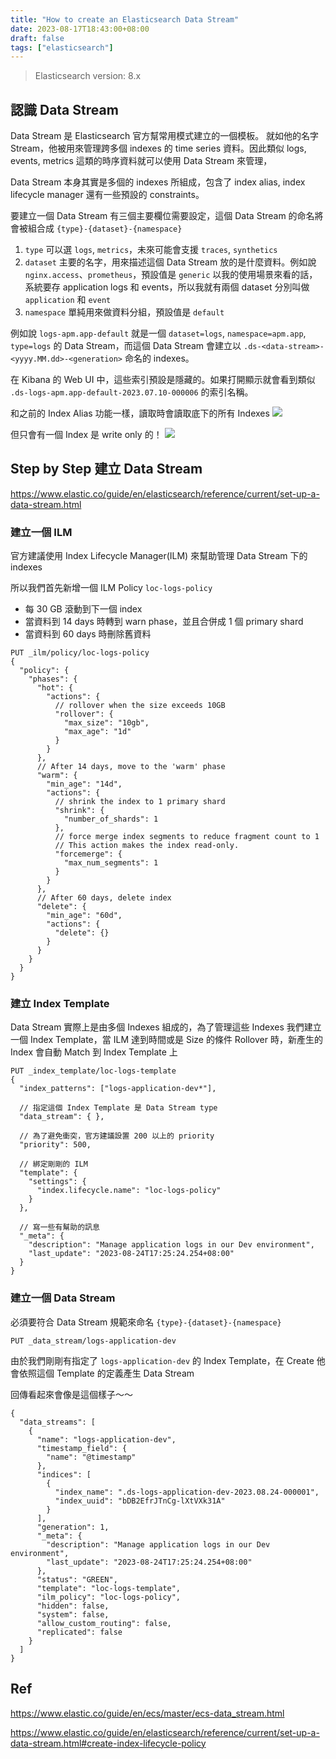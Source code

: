 ```yaml
---
title: "How to create an Elasticsearch Data Stream"
date: 2023-08-17T18:43:00+08:00
draft: false
tags: ["elasticsearch"]
---
```


> Elasticsearch version: 8.x

## 認識 Data Stream
Data Stream 是 Elasticsearch 官方幫常用模式建立的一個模板。
就如他的名字 Stream，他被用來管理跨多個 indexes 的 time series 資料。因此類似 logs, events, metrics 這類的時序資料就可以使用 Data Stream 來管理，

Data Stream 本身其實是多個的 indexes 所組成，包含了 index alias, index lifecycle manager 還有一些預設的 constraints。

要建立一個 Data Stream 有三個主要欄位需要設定，這個 Data Stream 的命名將會被組合成 `{type}-{dataset}-{namespace}`

1. `type`
    可以選 `logs`, `metrics`，未來可能會支援 `traces`, `synthetics`
2. `dataset`
    主要的名字，用來描述這個 Data Stream 放的是什麼資料。例如說 `nginx.access`、`prometheus`，預設值是 `generic`
    以我的使用場景來看的話，系統要存 application logs 和 events，所以我就有兩個 dataset 分別叫做 `application` 和 `event`
3. `namespace`
    單純用來做資料分組，預設值是 `default`

例如說 `logs-apm.app-default` 就是一個 `dataset=logs`, `namespace=apm.app`, `type=logs` 的 Data Stream，而這個 Data Stream 會建立以 `.ds-<data-stream>-<yyyy.MM.dd>-<generation>` 命名的 indexes。

在 Kibana 的 Web UI 中，這些索引預設是隱藏的。如果打開顯示就會看到類似 `.ds-logs-apm.app-default-2023.07.10-000006` 的索引名稱。

和之前的 Index Alias 功能一樣，讀取時會讀取底下的所有 Indexes
![](https://i.imgur.com/Zo4947Q.png)

但只會有一個 Index 是 write only 的！
![](https://i.imgur.com/wYpAe4H.png)

## Step by Step 建立 Data Stream
https://www.elastic.co/guide/en/elasticsearch/reference/current/set-up-a-data-stream.html

### 建立一個 ILM

官方建議使用 Index Lifecycle Manager(ILM) 來幫助管理 Data Stream 下的 indexes

所以我們首先新增一個 ILM Policy `loc-logs-policy`
- 每 30 GB 滾動到下一個 index
- 當資料到 14 days 時轉到 warn phase，並且合併成 1 個 primary shard
- 當資料到 60 days 時刪除舊資料

```
PUT _ilm/policy/loc-logs-policy
{
  "policy": {
    "phases": {
      "hot": {
        "actions": {
          // rollover when the size exceeds 10GB
          "rollover": {
            "max_size": "10gb",
            "max_age": "1d"
          }
        }
      },
      // After 14 days, move to the 'warm' phase
      "warm": {
        "min_age": "14d",
        "actions": {
          // shrink the index to 1 primary shard
          "shrink": {
            "number_of_shards": 1
          },
          // force merge index segments to reduce fragment count to 1
          // This action makes the index read-only.
          "forcemerge": {
            "max_num_segments": 1
          }
        }
      },
      // After 60 days, delete index
      "delete": {
        "min_age": "60d",
        "actions": {
          "delete": {}
        }
      }
    }
  }
}
```

### 建立 Index Template

Data Stream 實際上是由多個 Indexes 組成的，為了管理這些 Indexes 我們建立一個 Index Template，當 ILM 達到時間或是 Size 的條件 Rollover 時，新產生的 Index 會自動 Match 到 Index Template 上

```
PUT _index_template/loc-logs-template
{
  "index_patterns": ["logs-application-dev*"],

  // 指定這個 Index Template 是 Data Stream type
  "data_stream": { },

  // 為了避免衝突，官方建議設置 200 以上的 priority
  "priority": 500,

  // 綁定剛剛的 ILM
  "template": {
    "settings": {
      "index.lifecycle.name": "loc-logs-policy"
    }
  },

  // 寫一些有幫助的訊息
  "_meta": {
    "description": "Manage application logs in our Dev environment",
    "last_update": "2023-08-24T17:25:24.254+08:00"
  }
}
```

### 建立一個 Data Stream

必須要符合 Data Stream 規範來命名 `{type}-{dataset}-{namespace}`

```
PUT _data_stream/logs-application-dev
```

由於我們剛剛有指定了 `logs-application-dev` 的 Index Template，在 Create 他會依照這個 Template 的定義產生 Data Stream

回傳看起來會像是這個樣子～～
```
{
  "data_streams": [
    {
      "name": "logs-application-dev",
      "timestamp_field": {
        "name": "@timestamp"
      },
      "indices": [
        {
          "index_name": ".ds-logs-application-dev-2023.08.24-000001",
          "index_uuid": "bDB2EfrJTnCg-lXtVXk31A"
        }
      ],
      "generation": 1,
      "_meta": {
        "description": "Manage application logs in our Dev environment",
        "last_update": "2023-08-24T17:25:24.254+08:00"
      },
      "status": "GREEN",
      "template": "loc-logs-template",
      "ilm_policy": "loc-logs-policy",
      "hidden": false,
      "system": false,
      "allow_custom_routing": false,
      "replicated": false
    }
  ]
}
```

## Ref
https://www.elastic.co/guide/en/ecs/master/ecs-data_stream.html

https://www.elastic.co/guide/en/elasticsearch/reference/current/set-up-a-data-stream.html#create-index-lifecycle-policy

